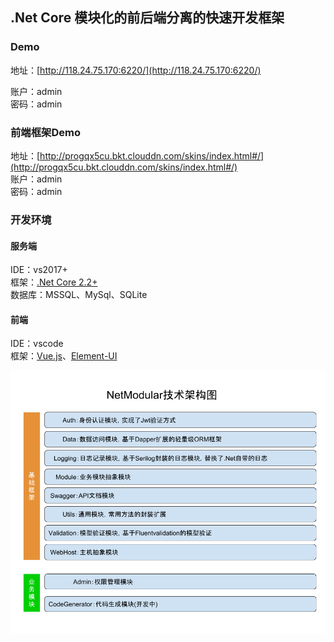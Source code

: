 ## .Net Core 模块化的前后端分离的快速开发框架

### Demo
地址：[http://118.24.75.170:6220/](http://118.24.75.170:6220/)

账户：admin  
密码：admin

### 前端框架Demo
地址：[http://progqx5cu.bkt.clouddn.com/skins/index.html#/](http://progqx5cu.bkt.clouddn.com/skins/index.html#/)  
账户：admin  
密码：admin

### 开发环境

#### 服务端
IDE：vs2017+  
框架：[.Net Core 2.2+](https://docs.microsoft.com/zh-cn/aspnet/core/fundamentals/?tabs=windows&view=aspnetcore-2.2#tabpanel_Rl26OFmlz8_aspnetcore2x)  
数据库：MSSQL、MySql、SQLite  
#### 前端
IDE：vscode  
框架：[Vue.js](https://cn.vuejs.org/)、[Element-UI](https://element.eleme.cn/#/zh-CN/component/layout)

![架构图](./docs/image/Architecture.png)



